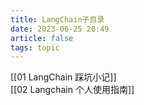```yaml
---
title: LangChain子目录
date: 2023-06-25 20:49
article: false
tags: topic
---
```


[[01 LangChain 踩坑小记]]  
[[02 Langchain 个人使用指南]]
